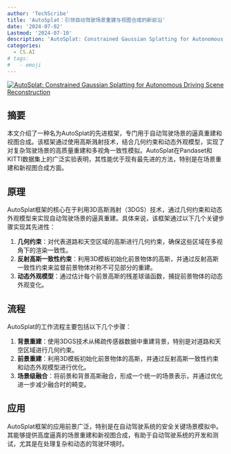 ```yaml
---
author: 'TechScribe'
title: 'AutoSplat：引领自动驾驶场景重建与视图合成的新前沿'
date: '2024-07-02'
Lastmod: '2024-07-10'
description: 'AutoSplat: Constrained Gaussian Splatting for Autonomous Driving Scene Reconstruction'
categories:
  - CS.AI
# tags:
#   - emoji
---
```


[![AutoSplat: Constrained Gaussian Splatting for Autonomous Driving Scene Reconstruction](https://arxiv-research-1301205113.cos.ap-guangzhou.myqcloud.com/images/2407.02598v2.pdf_0.jpg)](https://arxiv.org/abs/2407.02598v2)

## 摘要

本文介绍了一种名为AutoSplat的先进框架，专门用于自动驾驶场景的逼真重建和视图合成。该框架通过使用高斯溅射技术，结合几何约束和动态外观模型，实现了对复杂驾驶场景的高质量重建和多视角一致性模拟。AutoSplat在Pandaset和KITTI数据集上的广泛实验表明，其性能优于现有最先进的方法，特别是在场景重建和新视图合成方面。<!--more-->

## 原理

AutoSplat框架的核心在于利用3D高斯溅射（3DGS）技术，通过几何约束和动态外观模型来实现自动驾驶场景的逼真重建。具体来说，该框架通过以下几个关键步骤实现其先进性：
1. **几何约束**：对代表道路和天空区域的高斯进行几何约束，确保这些区域在多视角下的渲染一致性。
2. **反射高斯一致性约束**：利用3D模板初始化前景物体的高斯，并通过反射高斯一致性约束来监督前景物体对称不可见部分的重建。
3. **动态外观模型**：通过估计每个前景高斯的残差球谐函数，捕捉前景物体的动态外观变化。

## 流程

AutoSplat的工作流程主要包括以下几个步骤：
1. **背景重建**：使用3DGS技术从稀疏传感器数据中重建背景，特别是对道路和天空区域进行几何约束。
2. **前景重建**：利用3D模板初始化前景物体的高斯，并通过反射高斯一致性约束和动态外观模型进行优化。
3. **场景级融合**：将前景和背景高斯融合，形成一个统一的场景表示，并通过优化进一步减少融合时的畸变。

## 应用

AutoSplat框架的应用前景广泛，特别是在自动驾驶系统的安全关键场景模拟中。其能够提供高度逼真的场景重建和新视图合成，有助于自动驾驶系统的开发和测试，尤其是在处理复杂和动态的驾驶环境时。